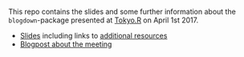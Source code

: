 This repo contains the slides and some further information about the  `blogdown`-package presented at [Tokyo.R](https://japanr.connpass.com/event/54006/) on April 1st 2017.

- [Slides]() including links to [additional resources]()
- [Blogpost about the meeting](https://henningsway.github.io/post/2017-04-01-tokyo-r/)